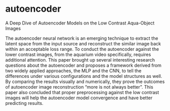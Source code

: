 # autoencoder
A Deep Dive of Autoencoder Models on the Low Contrast Aqua-Object Images

The autoencoder neural network is an emerging technique to extract the latent space from the input source and reconstruct the similar image back within an acceptable loss range. To conduct the autoencoder against the lower contrast images, from the aquarium video specifically, requires additional attention. This paper brought up several interesting research questions about the autoencoder and proposes a framework derived from two widely applied approaches, the MLP and the CNN, to tell the differences under various configurations and the model structures as well. By comparing the results visually and numerically, they prove the outcomes of autoencoder image reconstruction “more is not always better”. This paper also concluded that proper preprocessing against the low contrast images will help the autoencoder model convergence and have better predicting results.
